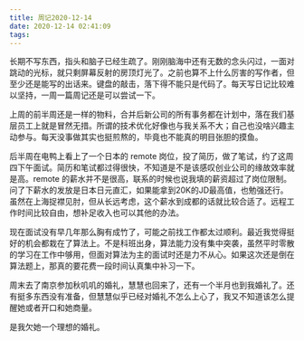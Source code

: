 ```yaml
---
title: 周记2020-12-14
date: 2020-12-14 02:41:09
tags:
---
```


长期不写东西，指头和脑子已经生疏了。刚刚脑海中还有无数的念头闪过，一面对跳动的光标，就只剩屏幕反射的房顶灯光了。之前也算不上什么厉害的写作者，但至少还是能写的出话来。键盘的敲击，落下得不能只是代码了。每天写日记比较难以坚持，一周一篇周记还是可以尝试一下。

上周的前半周还是一样的物料，合并后新公司的所有事务都在计划中，落在我们基层员工上就是冒然无措。所谓的技术优化好像也与我关系不大；自己也没啥兴趣主动参与。每天没事做其实也挺煎熬的，毕竟也不能真的明目张胆的摸鱼。

后半周在电鸭上看上了一个日本的 remote 岗位，投了简历，做了笔试，约了这周四下午面试。简历和笔试都过得很快，不知道是不是该感叹创业公司的缘故效率就是高。remote 的薪水并不是很高，联系的时候也说我填的薪资超过了岗位限制。问了下薪水的发放是日本日元直汇，如果能拿到20K的JD最高值，也勉强还行。虽然在上海捉襟见肘，但从长远考虑，这个薪水到成都的话就比较合适了。远程工作时间比较自由，想补足收入也可以其他的办法。

现在面试没有早几年那么胸有成竹了，可能之前找工作都太过顺利。最近我觉得挺好的机会都栽在了算法上。不是科班出身，算法能力没有集中突袭，虽然平时零散的学习在工作中够用，但面对算法为主的面试时还是力不从心。如果这次还是倒在算法题上，那真的要花费一段时间认真集中补习一下。

周末去了南京参加秋叽叽的婚礼，慧慧也回来了，还有一个半月也到我婚礼了。还有挺多东西没有准备，但慧慧似乎已经对婚礼不怎么上心了，我又不知道该怎么提醒她或者开口和她商量。

是我欠她一个理想的婚礼。